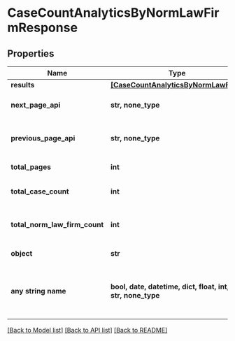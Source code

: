 # CaseCountAnalyticsByNormLawFirmResponse


## Properties
Name | Type | Description | Notes
------------ | ------------- | ------------- | -------------
**results** | [**[CaseCountAnalyticsByNormLawFirm]**](CaseCountAnalyticsByNormLawFirm.md) |  | 
**next_page_api** | **str, none_type** | Next page of results if applicable. | 
**previous_page_api** | **str, none_type** | Link to previous page of results. | 
**total_pages** | **int** | Total no. of pages. | 
**total_case_count** | **int** | Total no. of Cases for this criteria. | 
**total_norm_law_firm_count** | **int** | Total no. of NormLawFirm for this criteria. | 
**object** | **str** |  | defaults to "CaseCountAnalyticsByNormLawFirmResponse"
**any string name** | **bool, date, datetime, dict, float, int, list, str, none_type** | any string name can be used but the value must be the correct type | [optional]

[[Back to Model list]](../README.md#documentation-for-models) [[Back to API list]](../README.md#documentation-for-api-endpoints) [[Back to README]](../README.md)


